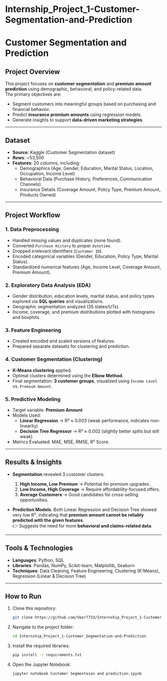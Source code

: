 # Internship_Project_1-Customer-Segmentation-and-Prediction

# Customer Segmentation and Prediction

##  Project Overview
This project focuses on **customer segmentation** and **premium amount prediction** using demographic, behavioral, and policy-related data.  
The primary objectives are:
- Segment customers into meaningful groups based on purchasing and financial behavior.
- Predict **insurance premium amounts** using regression models.
- Generate insights to support **data-driven marketing strategies**.

---

##  Dataset
- **Source**: Kaggle (Customer Segmentation dataset)
- **Rows**: ~53,500  
- **Features**: 20 columns, including:
  - Demographics (Age, Gender, Education, Marital Status, Location, Occupation, Income Level)
  - Behavioral Data (Purchase History, Preferences, Communication Channels)
  - Insurance Details (Coverage Amount, Policy Type, Premium Amount, Products Owned)

---

##  Project Workflow
### 1. Data Preprocessing
- Handled missing values and duplicates (none found).
- Converted `Purchase History` to proper `datetime`.
- Dropped irrelevant identifiers (`Customer ID`).
- Encoded categorical variables (Gender, Education, Policy Type, Marital Status).
- Standardized numerical features (Age, Income Level, Coverage Amount, Premium Amount).

### 2. Exploratory Data Analysis (EDA)
- Gender distribution, education levels, marital status, and policy types explored via **SQL queries** and visualizations.
- Geographic segmentation analyzed (35 states/UTs).
- Income, coverage, and premium distributions plotted with histograms and boxplots.

### 3. Feature Engineering
- Created encoded and scaled versions of features.
- Prepared separate datasets for clustering and prediction.

### 4. Customer Segmentation (Clustering)
- **K-Means clustering** applied.
- Optimal clusters determined using the **Elbow Method**.
- Final segmentation: **3 customer groups**, visualized using `Income Level` vs. `Premium Amount`.

### 5. Predictive Modeling
- Target variable: **Premium Amount**  
- Models Used:
  - **Linear Regression** → R² ≈ 0.003 (weak performance, indicates non-linearity)
  - **Decision Tree Regressor** → R² ≈ 0.002 (slightly better splits but still weak)
- Metrics Evaluated: MAE, MSE, RMSE, R² Score.

---

##  Results & Insights
- **Segmentation** revealed 3 customer clusters:
  1. **High Income, Low Premium** → Potential for premium upgrades.
  2. **Low Income, High Coverage** → Require affordability-focused offers.
  3. **Average Customers** → Good candidates for cross-selling opportunities.
  
- **Prediction Models**: Both Linear Regression and Decision Tree showed very low R², indicating that **premium amount cannot be reliably predicted with the given features**.  
  👉 Suggests the need for more **behavioral and claims-related data**.

---

##  Tools & Technologies
- **Languages**: Python, SQL
- **Libraries**: Pandas, NumPy, Scikit-learn, Matplotlib, Seaborn
- **Techniques**: Data Cleaning, Feature Engineering, Clustering (K-Means), Regression (Linear & Decision Tree)

---

##  How to Run
1. Clone this repository:
   ```bash
   git clone https://github.com/Veer7733/Internship_Project_1-Customer_Segmentation-and-Prediction
   ``` 
2. Navigate to the project folder:
   ```bash
   cd Internship_Project_1-Customer_Segmentation-and-Prediction
   ```
3. Install the required libraries:
   ```bash
   pip install -r requirements.txt
   ```
4. Open the Jupyter Notebook:
   ```bash
   jupyter notebook Customer Segmentaion and prediction.ipynb
   ```
